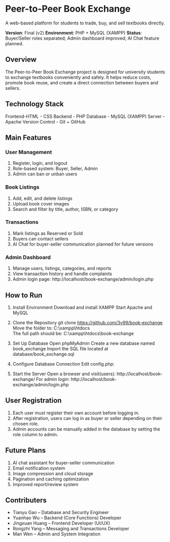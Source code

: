# Peer-to-Peer Book Exchange

A web-based platform for students to trade, buy, and sell textbooks directly.

**Version**: Final (v2)
**Environment**: PHP + MySQL (XAMPP)
**Status**: Buyer/Seller roles separated; Admin dashboard improved; AI Chat feature planned.

## Overview

The Peer-to-Peer Book Exchange project is designed for university students to exchange textbooks conveniently and safely.
It helps reduce costs, promote book reuse, and create a direct connection between buyers and sellers.

## Technology Stack
Frontend-HTML - CSS
Backend - PHP
Database - MySQL (XAMPP)
Server - Apache
Version Control - Git + GitHub

## Main Features

### User Management
1. Register, login, and logout
2. Role-based system: Buyer, Seller, Admin
3. Admin can ban or unban users

### Book Listings
1. Add, edit, and delete listings
2. Upload book cover images
3. Search and filter by title, author, ISBN, or category

### Transactions
1. Mark listings as Reserved or Sold
2. Buyers can contact sellers
3. AI Chat for buyer-seller communication planned for future versions

### Admin Dashboard
1. Manage users, listings, categories, and reports
2. View transaction history and handle complaints
3. Admin login page: http://localhost/book-exchange/admin/login.php

## How to Run
1. Install Environment
Download and install XAMPP
Start Apache and MySQL

2. Clone the Repository
git clone https://github.com/3y99/book-exchange
Move the folder to: C:\xampp\htdocs\
The full path should be: C:\xampp\htdocs\book-exchange

3. Set Up Database
Open phpMyAdmin
Create a new database named book_exchange
Import the SQL file located at database/book_exchange.sql

4. Configure Database Connection
Edit config.php:

<?php
$DB_HOST = 'localhost';
$DB_USER = 'root';
$DB_PASS = ''; // Default for XAMPP
$DB_NAME = 'book_exchange';
$DB_CHARSET = 'utf8mb4';
?>

5. Start the Server
Open a browser and visit(users): http://localhost/book-exchange/
For admin login: http://localhost/book-exchange/admin/login.php

## User Registration
1. Each user must register their own account before logging in.
2. After registration, users can log in as buyer or seller depending on their chosen role.
3. Admin accounts can be manually added in the database by setting the role column to admin.

## Future Plans

1. AI chat assistant for buyer-seller communication
2. Email notification system
3. Image compression and cloud storage
4. Pagination and caching optimization
5. Improved report/review system

## Contributers

- Tianyu Gao – Database and Security Engineer
- Yuanhao Wu – Backend (Core Functions) Developer
- Jingxuan Huang – Frontend Developer (UI/UX)
- Rongzhi Yang – Messaging and Transactions Developer
- Man Wen – Admin and System Integration
